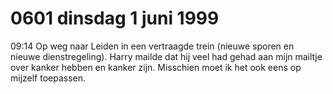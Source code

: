 # 0601 dinsdag 1 juni 1999
09:14	Op weg naar Leiden in een vertraagde trein (nieuwe sporen en nieuwe dienstregeling). Harry mailde dat hij veel had gehad aan mijn mailtje over kanker hebben en kanker zijn. Misschien moet ik het ook eens op mijzelf toepassen. 